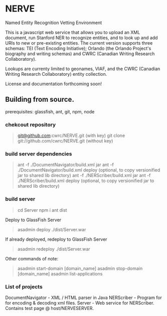 # NERVE
Named Entity Recognition Vetting Environment

This is a javascript web service that allows you to upload an XML document, run Stanford NER to recognize entities, and to look up and add URIs to new or pre-existing entities. The current version supports three schemas: TEI (Text Encoding Initiative); Orlando (the Orlando Project's biography and writing schemas) and CWRC (Canadian Writing Research Collaboratory).

Lookups are currenty limited to geonames, VIAF, and the CWRC (Canadian Writing Research Collaboratory) entity collection.

License and documentation forthcoming soon!

## Building from source.
prerequisites: glassfish, ant, git, npm, node

### chekcout repository
> git@github.com:cwrc/NERVE.git (with key)
> git clone git://github.com/cwrc/NERVE.git (without key)

### build server dependencies
> ant -f ./DocumentNavigator/build.xml jar
> ant -f ./DocumentNavigator/build.xml deploy (optional, to copy versionified jar to shared lib directory)
> ant -f ./NERScriber/build.xml jar
> ant -f ./NERScriber/build.xml deploy (optional, to copy versionified jar to shared lib directory)

### build server
> cd Server
> npm i
> ant dist

Deploy to GlassFish Server
> asadmin deploy ./dist/Server.war

If already deployed, redeploy to GlassFish Server
> asadmin redeploy ./dist/Server.war

Other commands of note:
> asadmin start-domain [domain_name]
> asadmin stop-domain [domain_name]
> asadmin list-applications

### List of projects
DocumentNavigator - XML / HTML parser in Java
NERScriber - Program for for encoding & decoding xml files.
Server - Web service for NERScriber.  Contains test page @ host/NERVESERVER.
